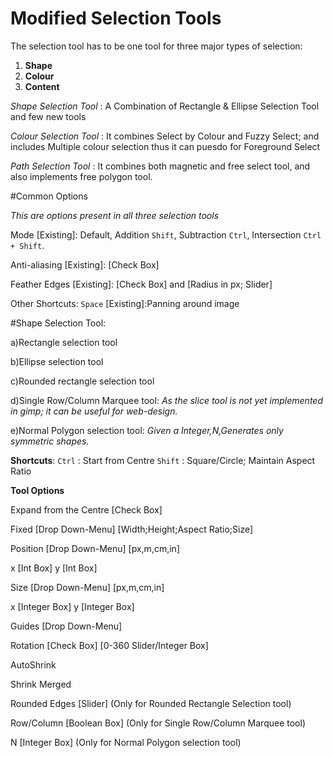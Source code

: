 # Modified Selection Tools

The selection tool has to be one tool for three major types of selection: 
1. **Shape** 
2. **Colour** 
3. **Content**

*Shape Selection Tool* :
A Combination of Rectangle & Ellipse Selection Tool and few new tools

*Colour Selection Tool* :
It combines Select by Colour and Fuzzy Select; and includes Multiple colour selection thus it can puesdo for Foreground Select

*Path Selection Tool* :
It combines both magnetic and free select tool, and also implements free polygon tool.

#Common Options

*This are options present in all three selection tools*

Mode [Existing]:
Default,
Addition `Shift`,
Subtraction `Ctrl`,
Intersection `Ctrl + Shift`.

Anti-aliasing [Existing]:
[Check Box]

Feather Edges [Existing]:
[Check Box] and [Radius in px; Slider] 

Other Shortcuts:
`Space` [Existing]:Panning around image

#Shape Selection Tool: 

a)Rectangle selection tool

b)Ellipse selection tool

c)Rounded rectangle selection tool

d)Single Row/Column Marquee tool:
  *As the slice tool is not yet implemented in gimp; it can be useful for web-design.*

e)Normal Polygon selection tool: 
  *Given a Integer,N,Generates only symmetric shapes.*
 
**Shortcuts**:
`Ctrl` : Start from Centre 
`Shift` : Square/Circle; Maintain Aspect Ratio

**Tool Options**

Expand from the Centre [Check Box]

Fixed [Drop Down-Menu] [Width;Height;Aspect Ratio;Size]

Position [Drop Down-Menu] [px,m,cm,in]

x [Int Box] y [Int Box]

Size [Drop Down-Menu] [px,m,cm,in]

x [Integer Box] y [Integer Box]

Guides [Drop Down-Menu]

Rotation [Check Box] [0-360 Slider/Integer Box]

AutoShrink

Shrink Merged

Rounded Edges [Slider] (Only for Rounded Rectangle Selection tool)

Row/Column [Boolean Box] (Only for Single Row/Column Marquee tool)

N [Integer Box] (Only for Normal Polygon selection tool)


